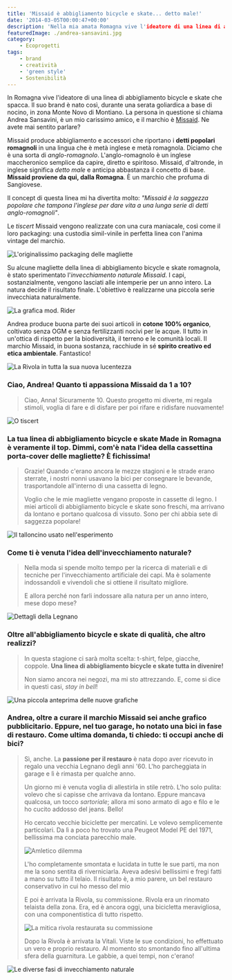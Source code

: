 ```yaml
---
title: 'Missaid è abbigliamento bicycle e skate... detto male!'
date: '2014-03-05T00:00:47+00:00'
description: 'Nella mia amata Romagna vive l'ideatore di una linea di abbigliamento bicycle e skate che spacca. Le sue grafiche sono tutte in anglo-romagnolo!'
featuredImage: ./andrea-sansavini.jpg
category:
    - Ecoprogetti
tags:
    - brand
    - creatività
    - 'green style'
    - Sostenibilità
---
```


In Romagna vive l'ideatore di una linea di abbigliamento bicycle e skate che spacca. Il suo brand è nato così, durante una serata goliardica a base di nocino, in zona Monte Novo di Montiano.
La persona in questione si chiama Andrea Sansavini, è un mio carissimo amico, e il marchio è [Missaid](http://www.missaid.it). Ne avete mai sentito parlare?

Missaid produce abbigliamento e accessori che riportano i **detti popolari romagnoli** in una lingua che è metà inglese e metà romagnola. Diciamo che è una sorta di *anglo-romagnolo*.
L'anglo-romagnolo è un inglese maccheronico semplice da capire, diretto e spiritoso. Missaid, d'altronde, in inglese significa *detto male* e anticipa abbastanza il concetto di base.
**Missaid proviene da qui, dalla Romagna**. È un marchio che profuma di Sangiovese.

Il concept di questa linea mi ha divertita molto: *"Missaid è la saggezza popolare che tampona l'inglese per dare vita a una lunga serie di detti anglo-romagnoli"*.

Le *tiscert* Missaid vengono realizzate con una cura maniacale, così come il loro packaging: una custodia simil-vinile in perfetta linea con l'anima vintage del marchio.

![L'originalissimo packaging delle magliette](./loriginalissimo-packaging-delle-magliette.jpg)

Su alcune magliette della linea di abbigliamento bicycle e skate romagnola, è stato sperimentato l'*invecchiamento naturale Missaid*. I capi, sostanzialmente, vengono lasciati alle intemperie per un anno intero. La natura decide il risultato finale.
L'obiettivo è realizzarne una piccola serie invecchiata naturalmente.

![La grafica mod. Rider](./la-mitica-grafica-mod-rider.jpg)

Andrea produce buona parte dei suoi articoli in **cotone 100% organico**, coltivato senza OGM e senza fertilizzanti nocivi per le acque. Il tutto in un'ottica di rispetto per la biodiversità, il terreno e le comunità locali.
Il marchio Missaid, in buona sostanza, racchiude in sé **spirito creativo ed etica ambientale**. Fantastico!

![La Rivola in tutta la sua nuova lucentezza](./la-rivola-in-tutta-la-sua-nuova-lucentezza.jpg)

### Ciao, Andrea! Quanto ti appassiona Missaid da 1 a 10?

> Ciao, Anna! Sicuramente 10. Questo progetto mi diverte, mi regala stimoli, voglia di fare e di disfare per poi rifare e ridisfare nuovamente!

![O tiscert](./o-tiscert.jpg)

### La tua linea di abbigliamento bicycle e skate Made in Romagna è veramente il top. Dimmi, com'è nata l'idea della cassettina porta-cover delle magliette? È fichissima!

> Grazie! Quando c'erano ancora le mezze stagioni e le strade erano sterrate, i nostri nonni usavano la bici per consegnare le bevande, trasportandole all'interno di una cassetta di legno.
>
> Voglio che le mie magliette vengano proposte in cassette di legno. I miei articoli di abbigliamento bicycle e skate sono freschi, ma arrivano da lontano e portano qualcosa di vissuto. Sono per chi abbia sete di saggezza popolare!

![Il talloncino usato nell'esperimento](./il-talloncino-usato-nellesperimento.jpg)

### Come ti è venuta l'idea dell'invecchiamento naturale?

> Nella moda si spende molto tempo per la ricerca di materiali e di tecniche per l'invecchiamento artificiale dei capi. Ma è solamente indossandoli e vivendoli che si ottiene il risultato migliore.
>
> E allora perché non farli indossare alla natura per un anno intero, mese dopo mese?

![Dettagli della Legnano](./dettagli-della-legnano.jpg)

### Oltre all'abbigliamento bicycle e skate di qualità, che altro realizzi?

> In questa stagione ci sarà molta scelta: t-shirt, felpe, giacche, coppole. **Una linea di abbigliamento bicycle e skate tutta in divenire!**
>
> Non siamo ancora nei negozi, ma mi sto attrezzando. E, come si dice in questi casi, *stay in bell*!

![Una piccola anteprima delle nuove grafiche](./una-piccola-anteprima-delle-nuove-grafiche.jpg)

### Andrea, oltre a curare il marchio Missaid sei anche grafico pubblicitario. Eppure, nel tuo garage, ho notato una bici in fase di restauro. Come ultima domanda, ti chiedo: ti occupi anche di bici?

> Sì, anche. La **passione per il restauro** è nata dopo aver ricevuto in regalo una vecchia Legnano degli anni '60. L'ho parcheggiata in garage e lì è rimasta per qualche anno.
>
> Un giorno mi è venuta voglia di allestirla in stile retrò. L'ho solo pulita: volevo che si capisse che arrivava da lontano. Eppure mancava qualcosa, un tocco *sartoriale*; allora mi sono armato di ago e filo e le ho cucito addosso del jeans. Bello!
>
> Ho cercato vecchie biciclette per mercatini. Le volevo semplicemente particolari. Da lì a poco ho trovato una Peugeot Model PE del 1971, bellissima ma conciata parecchio male.
>
> ![Amletico dilemma](./amletico-dilemma-t-shirt.jpg)
>
> L'ho completamente smontata e lucidata in tutte le sue parti, ma non me la sono sentita di riverniciarla. Aveva adesivi bellissimi e fregi fatti a mano su tutto il telaio. Il risultato è, a mio parere, un bel restauro conservativo in cui ho messo del mio
>
> E poi è arrivata la Rivola, su commissione. Rivola era un rinomato telaista della zona. Era, ed è ancora oggi, una bicicletta meravigliosa, con una componentistica di tutto rispetto.
>
> ![La mitica rivola restaurata su commissione](./la-mitica-rivola-restaurata-su-commissione.jpg)
>
> Dopo la Rivola è arrivata la Vitali. Viste le sue condizioni, ho effettuato un vero e proprio restauro. Al momento sto smontando fino all'ultima sfera della guarnitura. Le gabbie, a quei tempi, non c'erano!

![Le diverse fasi di invecchiamento naturale](./le-diverse-fasi-di-invecchiamento-naturale.jpg)
